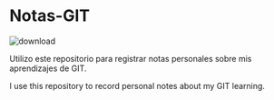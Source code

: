 # Notas-GIT

![download](https://user-images.githubusercontent.com/100545487/163583314-ee70f252-edb2-48ad-acd7-97ae8b627cf2.png)


Utilizo este repositorio para registrar notas personales sobre mis aprendizajes de GIT.

I use this repository to record personal notes about my GIT learning.
